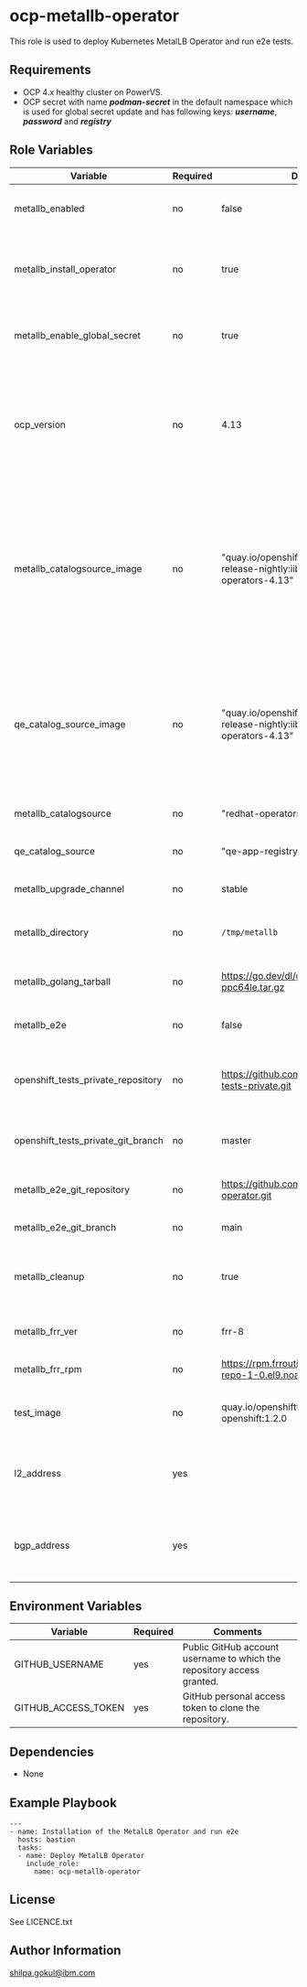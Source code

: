 ocp-metallb-operator
=========

This role is used to deploy Kubernetes MetalLB Operator and run e2e tests.

Requirements
------------

- OCP 4.x healthy cluster on PowerVS.
- OCP secret with name ***podman-secret*** in the default namespace which is used for global secret update and has following keys:
   ***username***, ***password*** and ***registry***

Role Variables
--------------

| Variable                           | Required | Default                                                                              | Comments                                                                                                                       |
|------------------------------------|----------|--------------------------------------------------------------------------------------|--------------------------------------------------------------------------------------------------------------------------------|
| metallb_enabled                    | no       | false                                                                                | Set it to true to run this playbook                                                                                            |
| metallb_install_operator           | no       | true                                                                                 | Set it to true to install the Kubernetes MetalLB Operator                                                                      |
| metallb_enable_global_secret       | no       | true                                                                                 | Set it to true when the secret needs to be updated                                                                             |
| ocp_version                        | no       | 4.13                                                                                 | Set the proper OCP version to fetch the appropriate catalog source for MetalLB operator                                        |
| metallb_catalogsource_image        | no       | "quay.io/openshift-release-dev/ocp-release-nightly:iib-int-index-art-operators-4.13" | Custom catalog source index image for MetalLB Operator. If not defined, default `redhat-operators` catalog source will be used |
| qe_catalog_source_image            | no       | "quay.io/openshift-release-dev/ocp-release-nightly:iib-int-index-art-operators-4.13" | Custom catalog source index image for Running Openshift-tests-private testcases for MetalLB Operator.                          |
| metallb_catalogsource              | no       | "redhat-operators-stage"                                                             | Catalog source channel                                                                                                         |
| qe_catalog_source                  | no       | "qe-app-registry"                                                                    | QE Catalog source channel                                                                                                      |
| metallb_upgrade_channel            | no       | stable                                                                               | Operator upgrade channel                                                                                                       |
| metallb_directory                  | no       | `/tmp/metallb`                                                                       | Working directory for MetalLB Operator                                                                                         |
| metallb_golang_tarball             | no       | https://go.dev/dl/go1.18.6.linux-ppc64le.tar.gz                                      | HTTPS URL for golang tarball                                                                                                   |
| metallb_e2e                        | no       | false                                                                                | Set it to true to run e2e                                                                                                      |
| openshift_tests_private_repository | no       | https://github.com/openshift/openshift-tests-private.git                             | Github repository for openshift tests private                                                                                  |
| openshift_tests_private_git_branch | no       | master                                                                               | Git branch for the openshift repo                                                                                              |
| metallb_e2e_git_repository         | no       | https://github.com/openshift/metallb-operator.git                                    | Git repository for e2e tests                                                                                                   |
| metallb_e2e_git_branch             | no       | main                                                                                 | Git branch for e2e                                                                                                             |
| metallb_cleanup                    | no       | true                                                                                 | Flag is used to clean MetalLB Operator resources                                                                               |
| metallb_frr_ver                    | no       | frr-8                                                                                | Frr version to be installed                                                                                                    |
| metallb_frr_rpm                   | no       | https://rpm.frrouting.org/repo/frr-8-repo-1-0.el9.noarch.rpm                         | Frr repo to fetch the rpm                                                                                                      |
| test_image                         | no       | quay.io/openshifttest/hello-openshift:1.2.0                                          | Test image to deploy sample pod                                                                                                |
| l2_address                         | yes      |                                                                                      | 2 IPV4 addresses for creating Layer 2 address pool                                                                             |
| bgp_address                        | yes      |                                                                                      | 1 IPV4 address for creating BGP address pool                                                                                   |

Environment Variables
---------------------

| Variable             | Required       | Comments                                                                |
|----------------------|----------------|--------------------------------------------                             |
| GITHUB_USERNAME      | yes            | Public GitHub account username to which the repository access granted.  |
| GITHUB_ACCESS_TOKEN  | yes            | GitHub personal access token to clone the repository.                   |

Dependencies
------------

- None

Example Playbook
----------------
```
---
- name: Installation of the MetalLB Operator and run e2e
  hosts: bastion
  tasks:
  - name: Deploy MetalLB Operator
    include_role:
      name: ocp-metallb-operator
```

License
-------

See LICENCE.txt

Author Information
------------------

shilpa.gokul@ibm.com
